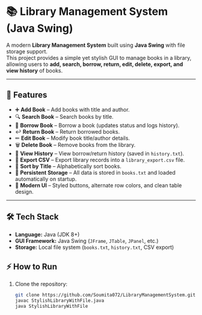 # 📚 Library Management System (Java Swing)

A modern **Library Management System** built using **Java Swing** with file storage support.  
This project provides a simple yet stylish GUI to manage books in a library, allowing users to **add, search, borrow, return, edit, delete, export, and view history** of books.

---

## 🚀 Features

- ➕ **Add Book** – Add books with title and author.
- 🔍 **Search Book** – Search books by title.
- 📖 **Borrow Book** – Borrow a book (updates status and logs history).
- ↩ **Return Book** – Return borrowed books.
- ✏ **Edit Book** – Modify book title/author details.
- 🗑 **Delete Book** – Remove books from the library.
- 📜 **View History** – View borrow/return history (saved in `history.txt`).
- 💾 **Export CSV** – Export library records into a `library_export.csv` file.
- 🔽 **Sort by Title** – Alphabetically sort books.
- 📂 **Persistent Storage** – All data is stored in `books.txt` and loaded automatically on startup.
- 🎨 **Modern UI** – Styled buttons, alternate row colors, and clean table design.

---

## 🛠️ Tech Stack

- **Language:** Java (JDK 8+)
- **GUI Framework:** Java Swing (`JFrame`, `JTable`, `JPanel`, etc.)
- **Storage:** Local file system (`books.txt`, `history.txt`, CSV export)


## ⚡ How to Run

1. Clone the repository:
   ```bash
   git clone https://github.com/Soumita072/LibraryManagementSystem.git 
   javac StylishLibraryWithFile.java
   java StylishLibraryWithFile


